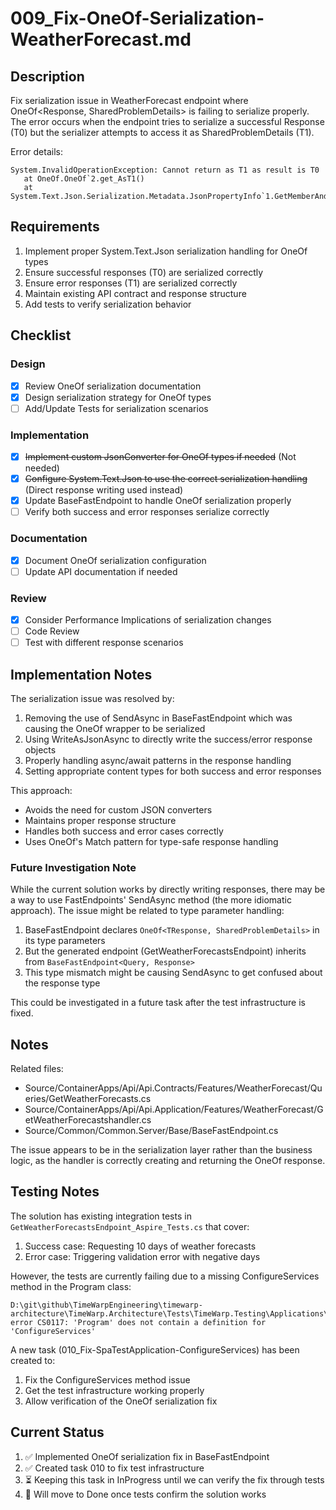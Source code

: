 # 009_Fix-OneOf-Serialization-WeatherForecast.md

## Description

Fix serialization issue in WeatherForecast endpoint where OneOf<Response, SharedProblemDetails> is failing to serialize properly. The error occurs when the endpoint tries to serialize a successful Response (T0) but the serializer attempts to access it as SharedProblemDetails (T1).

Error details:
```
System.InvalidOperationException: Cannot return as T1 as result is T0
   at OneOf.OneOf`2.get_AsT1()
   at System.Text.Json.Serialization.Metadata.JsonPropertyInfo`1.GetMemberAndWriteJson
```

## Requirements

1. Implement proper System.Text.Json serialization handling for OneOf types
2. Ensure successful responses (T0) are serialized correctly
3. Ensure error responses (T1) are serialized correctly
4. Maintain existing API contract and response structure
5. Add tests to verify serialization behavior

## Checklist

### Design
- [x] Review OneOf serialization documentation
- [x] Design serialization strategy for OneOf types
- [ ] Add/Update Tests for serialization scenarios

### Implementation
- [x] ~~Implement custom JsonConverter for OneOf types if needed~~ (Not needed)
- [x] ~~Configure System.Text.Json to use the correct serialization handling~~ (Direct response writing used instead)
- [x] Update BaseFastEndpoint to handle OneOf serialization properly
- [ ] Verify both success and error responses serialize correctly

### Documentation
- [x] Document OneOf serialization configuration
- [ ] Update API documentation if needed

### Review
- [x] Consider Performance Implications of serialization changes
- [ ] Code Review
- [ ] Test with different response scenarios

## Implementation Notes

The serialization issue was resolved by:
1. Removing the use of SendAsync in BaseFastEndpoint which was causing the OneOf wrapper to be serialized
2. Using WriteAsJsonAsync to directly write the success/error response objects
3. Properly handling async/await patterns in the response handling
4. Setting appropriate content types for both success and error responses

This approach:
- Avoids the need for custom JSON converters
- Maintains proper response structure
- Handles both success and error cases correctly
- Uses OneOf's Match pattern for type-safe response handling

### Future Investigation Note

While the current solution works by directly writing responses, there may be a way to use FastEndpoints' SendAsync method (the more idiomatic approach). The issue might be related to type parameter handling:

1. BaseFastEndpoint declares `OneOf<TResponse, SharedProblemDetails>` in its type parameters
2. But the generated endpoint (GetWeatherForecastsEndpoint) inherits from `BaseFastEndpoint<Query, Response>`
3. This type mismatch might be causing SendAsync to get confused about the response type

This could be investigated in a future task after the test infrastructure is fixed.

## Notes

Related files:
- Source/ContainerApps/Api/Api.Contracts/Features/WeatherForecast/Queries/GetWeatherForecasts.cs
- Source/ContainerApps/Api/Api.Application/Features/WeatherForecast/GetWeatherForecastshandler.cs
- Source/Common/Common.Server/Base/BaseFastEndpoint.cs

The issue appears to be in the serialization layer rather than the business logic, as the handler is correctly creating and returning the OneOf response.

## Testing Notes

The solution has existing integration tests in `GetWeatherForecastsEndpoint_Aspire_Tests.cs` that cover:
1. Success case: Requesting 10 days of weather forecasts
2. Error case: Triggering validation error with negative days

However, the tests are currently failing due to a missing ConfigureServices method in the Program class:
```
D:\git\github\TimeWarpEngineering\timewarp-architecture\TimeWarp.Architecture\Tests\TimeWarp.Testing\Applications\SpaTestApplication.cs(32,13): error CS0117: 'Program' does not contain a definition for 'ConfigureServices'
```

A new task (010_Fix-SpaTestApplication-ConfigureServices) has been created to:
1. Fix the ConfigureServices method issue
2. Get the test infrastructure working properly
3. Allow verification of the OneOf serialization fix

## Current Status

1. ✅ Implemented OneOf serialization fix in BaseFastEndpoint
2. ✅ Created task 010 to fix test infrastructure
3. ⏳ Keeping this task in InProgress until we can verify the fix through tests
4. 🔄 Will move to Done once tests confirm the solution works
